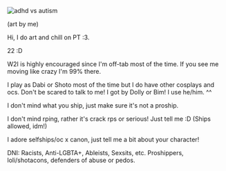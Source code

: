 ![adhd vs autism](https://github.com/user-attachments/assets/b4a8ae98-cba1-48de-b752-2d4f82a1b764)

(art by me)

Hi, I do art and chill on PT :3. 

22 :D

W2I is highly encouraged since I'm off-tab most of the time. If you see me moving like crazy I'm 99% there.

I play as Dabi or Shoto most of the time but I do have other cosplays and ocs. 
Don't be scared to talk to me! I got by Dolly or Bim! I use he/him. ^^

I don't mind what you ship, just make sure it's not a proship. 

I don't mind rping, rather it's crack rps or serious! Just tell me :D (Ships allowed, idm!)

I adore selfships/oc x canon, just tell me a bit about your character! 


DNI:
Racists, Anti-LGBTA+, Ableists, Sexsits, etc. 
Proshippers, loli/shotacons, defenders of abuse or pedos.
